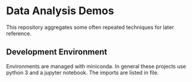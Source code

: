 # Data Analysis Demos

This repository aggregates some often repeated techniques for later reference.

## Development Environment

Environments are managed with miniconda.  In general these projects use python 3 and a jupyter notebook.  The imports are listed in file.
